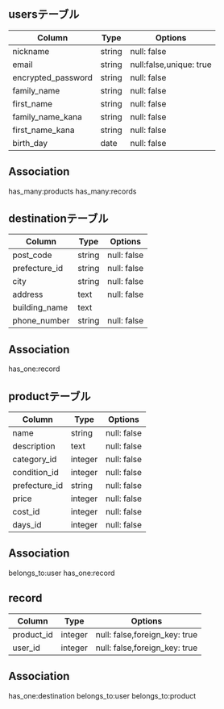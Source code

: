 ## usersテーブル

|Column            |Type   |Options                |
|------------------|-------|-----------------------|
|nickname          |string |null: false            |
|email             |string |null:false,unique: true|
|encrypted_password|string |null: false            |
|family_name       |string |null: false            |
|first_name        |string |null: false            |
|family_name_kana  |string |null: false            |
|first_name_kana   |string |null: false            |
|birth_day         |date   |null: false            |

## Association

has_many:products
has_many:records


## destinationテーブル

|Column       |Type   |Options     |
|-------------|-------|------------|
|post_code    |string |null: false |
|prefecture_id|string |null: false |
|city         |string |null: false |
|address      |text   |null: false |
|building_name|text   |            |
|phone_number |string |null: false |

## Association

has_one:record


## productテーブル

|Column       |Type      |Options    |
|-------------|----------|-----------|
|name         |string    |null: false|
|description  |text      |null: false|
|category_id  |integer   |null: false|
|condition_id |integer   |null: false|
|prefecture_id|string    |null: false|
|price        |integer   |null: false|
|cost_id      |integer   |null: false|
|days_id      |integer   |null: false|

## Association

belongs_to:user
has_one:record

## record
|Column     |Type    |Options                      |
|-----------|--------|-----------------------------|
|product_id |integer |null: false,foreign_key: true|
|user_id    |integer |null: false,foreign_key: true|

## Association

has_one:destination
belongs_to:user
belongs_to:product
